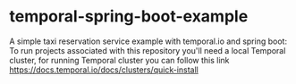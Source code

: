 # temporal-spring-boot-example
A simple taxi reservation service example with temporal.io and spring boot:
To run projects associated with this repository you'll need a local Temporal cluster, for running Temporal cluster you can follow this link https://docs.temporal.io/docs/clusters/quick-install
